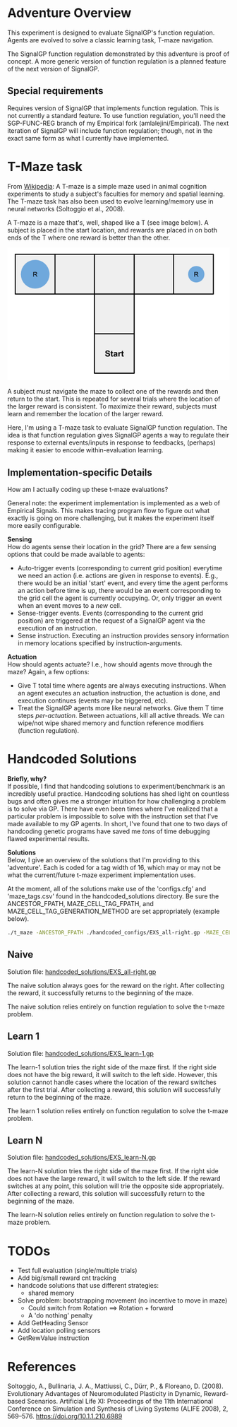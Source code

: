 # Adventure Overview

This experiment is designed to evaluate SignalGP's function regulation. Agents are evolved to solve a classic learning task, T-maze navigation. 

The SignalGP function regulation demonstrated by this adventure is proof of concept. A more generic version of function regulation is a planned feature of the next version of SignalGP. 

## Special requirements
Requires version of SignalGP that implements function regulation. This is not currently a standard feature. To use function regulation, you'll need the SGP-FUNC-REG branch of my Empirical fork (amlalejini/Empirical). The next iteration of SignalGP will include function regulation; though, not in the exact same form as what I currently have implemented. 

# T-Maze task
From [Wikipedia](https://en.wikipedia.org/wiki/T-maze): A T-maze is a simple maze used in animal cognition experiments to study a subject's faculties for memory and spatial learning. 
The T-maze task has also been used to evolve learning/memory use in neural networks (Soltoggio et al., 2008). 

A T-maze is a maze that's, well, shaped like a T (see image below). A subject is placed in the start location, and rewards are placed in on both ends of the T where one reward is better than the other. 

![t-maze](../../misc/imgs/t-maze.png)

A subject must navigate the maze to collect one of the rewards and then return to the start. This is repeated for several trials where the location of the larger reward is consistent. To maximize their reward, subjects must learn and remember the location of the larger reward.

Here, I'm using a T-maze task to evaluate SignalGP function regulation. The idea is that function regulation gives SignalGP agents a way to regulate their response to external events/inputs in response to feedbacks, (perhaps) making it easier to encode within-evaluation learning. 

## Implementation-specific Details
How am I actually coding up these t-maze evaluations? 

General note: the experiment implementation is implemented as a web of Empirical Signals. This makes tracing program flow to figure out what exactly is going on more challenging, but it makes the experiment itself more easily configurable. 

**Sensing** <br>
How do agents sense their location in the grid? There are a few sensing options that could be made available to agents:
- Auto-trigger events (corresponding to current grid position) everytime we need an action (i.e. actions are given in response to events). E.g., there would be an initial 'start' event, and every time the agent performs an action before time is up, there would be an event corresponding to the grid cell the agent is currently occupying. Or, only trigger an event when an event moves to a *new* cell. 
- Sense-trigger events. Events (corresponding to the current grid position) are triggered at the request of a SignalGP agent via the execution of an instruction. 
- Sense instruction. Executing an instruction provides sensory information in memory locations specified by instruction-arguments. 

**Actuation** <br>
How should agents actuate? I.e., how should agents move through the maze? Again, a few options:
- Give T total time where agents are always executing instructions. When an agent executes an actuation instruction, the actuation is done, and execution continues (events may be triggered, etc). 
- Treat the SignalGP agents more like neural networks. Give them T time steps *per-actuation*. Between actuations, kill all active threads. We can wipe/not wipe shared memory and function reference modifiers (function regulation). 

# Handcoded Solutions
**Briefly, why?** <br>
If possible, I find that handcoding solutions to experiment/benchmark is an incredibly useful practice. Handcoding solutions has shed light on countless bugs and often gives me a stronger intuition for how challenging a problem is to solve via GP. There have even been times where I've realized that a particular problem is impossible to solve with the instruction set that I've made available to my GP agents. In short, I've found that one to two days of handcoding genetic programs have saved me _tons_ of time debugging flawed experimental results. 

**Solutions** <br>
Below, I give an overview of the solutions that I'm providing to this 'adventure'. Each is coded for a tag width of 16, which may or may not be what the current/future t-maze experiment implementation uses. 

At the moment, all of the solutions make use of the 'configs.cfg' and 'maze_tags.csv' found in the handcoded_solutions directory. Be sure the ANCESTOR_FPATH, MAZE_CELL_TAG_FPATH, and MAZE_CELL_TAG_GENERATION_METHOD are set appropriately (example below).

```bash
./t_maze -ANCESTOR_FPATH ./handcoded_configs/EXS_all-right.gp -MAZE_CELL_TAG_FPATH ./handcoded_configs/maze_tags.csv -MAZE_CELL_TAG_GENERATION_METHOD 1 -MAZE_TRIAL_CNT 10
```

## Naive
Solution file: [handcoded_solutions/EXS_all-right.gp](handcoded_solutions/EXS_all-right.gp)

The naive solution always goes for the reward on the right. After collecting the reward, it successfully returns to the beginning of the maze. 

The naive solution relies entirely on function regulation to solve the t-maze problem. 

## Learn 1
Solution file: [handcoded_solutions/EXS_learn-1.gp](handcoded_solutions/EXS_learn-1.gp)

The learn-1 solution tries the right side of the maze first. If the right side does not have the big reward, it will switch to the left side. However, this solution cannot handle cases where the location of the reward switches after the first trial. After collecting a reward, this solution will successfully return to the beginning of the maze. 

The learn 1 solution relies entirely on function regulation to solve the t-maze problem. 

## Learn N
Solution file: [handcoded_solutions/EXS_learn-N.gp](handcoded_solutions/EXS_learn-N.gp)

The learn-N solution tries the right side of the maze first. If the right side does not have the large reward, it will switch to the left side. If the reward switches at any point, this solution will trie the opposite side appropriately. After collecting a reward, this solution will successfully return to the beginning of the maze. 

The learn-N solution relies entirely on function regulation to solve the t-maze problem. 

# TODOs
- Test full evaluation (single/multiple trials)
- Add big/small reward cnt tracking
- handcode solutions that use different strategies:
  - shared memory
- Solve problem: bootstrapping movement (no incentive to move in maze)
  - Could switch from Rotation ==> Rotation + forward
  - A 'do nothing' penalty
- Add GetHeading Sensor
- Add location polling sensors
- GetRewValue instruction


# References
Soltoggio, A., Bullinaria, J. A., Mattiussi, C., Dürr, P., & Floreano, D. (2008). Evolutionary Advantages of Neuromodulated Plasticity in Dynamic, Reward-based Scenarios. Artificial Life XI: Proceedings of the 11th International Conference on Simulation and Synthesis of Living Systems (ALIFE 2008), 2, 569–576. https://doi.org/10.1.1.210.6989